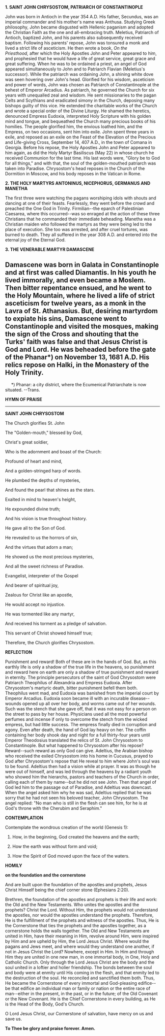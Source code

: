 
**1. SAINT JOHN CHRYSOSTOM, PATRIARCH OF CONSTANTINOPLE**

John was born in Antioch in the year 354 A.D. His father, Secundus, was an imperial commander and his mother's name was Anthusa. Studying Greek philosophy, John became disgusted with Hellenic paganism and adopted the Christian Faith as the one and all-embracing truth. Meletius, Patriarch of Antioch, baptized John, and his parents also subsequently received baptism. Following his parents' repose, John was tonsured a monk and lived a strict life of asceticism. He then wrote a book, *On the Priesthood,* after which the Holy Apostles John and Peter appeared to him, and prophesied that he would have a life of great service, great grace and great suffering. When he was to be ordained a priest, an angel of God appeared simultaneously to John and to Patriarch Flavian (Meletius's successor). While the patriarch was ordaining John, a shining white dove was seen hovering over John's head. Glorified for his wisdom, asceticism and power of words, John was chosen as Patriarch of Constantinople at the behest of Emperor Arcadius. As patriarch, he governed the Church for six years with unequalled zeal and wisdom. He sent missionaries to the pagan Celts and Scythians and eradicated simony in the Church, deposing many bishops guilty of this vice. He extended the charitable works of the Church and wrote a special order of the Divine Liturgy. He shamed the heretics, denounced Empress Eudoxia, interpreted Holy Scripture with his golden mind and tongue, and bequeathed the Church many precious books of his homilies. The people glorified him, the envious loathed him, and the Empress, on two occasions, sent him into exile. John spent three years in exile, and reposed as an exile on the Feast of the Elevation of the Precious and Life-giving Cross, September 14, 407 A.D., in the town of Comana in Georgia. Before his repose, the Holy Apostles John and Peter appeared to him again, as did the Holy Martyr Basiliscus (May 22) in whose church he received Communion for the last time. His last words were, "Glory be to God for all things," and with that, the soul of the golden-mouthed patriarch was taken into Paradise. Chrysostom's head reposes in the Church of the Dormition in Moscow, and his body reposes in the Vatican in Rome.

**2. THE HOLY MARTYRS ANTONINUS, NICEPHORUS, GERMANUS AND MANETHA**

The first three were watching the pagans worshiping idols with shouts and dancing at one of their feasts. Fearlessly, they went before the crowd and preached the One God in Trinity. Firmilian--the eparch of Palestinian Caesarea, where this occurred--was so enraged at the action of these three Christians that he commanded their immediate beheading. Manetha was a Christian maiden who followed the martyrs as they were being led to the place of execution. She too was arrested, and after cruel tortures, was burned to death. They all suffered in the year 308 A.D. and entered into the eternal joy of the Eternal God.

**3. THE VENERABLE MARTYR DAMASCENE**

Damascene was born in Galata in Constantinople and at first was called Diamantis. In his youth he lived immorally, and even became a Moslem. Then bitter repentance ensued, and he went to the Holy Mountain, where he lived a life of strict asceticism for twelve years, as a monk in the Lavra of St. Athanasius. But, desiring martyrdom to expiate his sins, Damascene went to Constantinople and visited the mosques, making the sign of the Cross and shouting that the Turks' faith was false and that Jesus Christ is God and Lord. He was beheaded before the gate of the Phanar*) on November 13, 1681 A.D. His relics repose on Halki, in the Monastery of the Holy Trinity.
--------------------
     *) Phanar: a city district, where the Ecumenical Patriarchate is now situated. --Trans.



**HYMN OF PRAISE**
****

**SAINT JOHN CHRYSOSTOM**

The Church glorifies St. John

The "Golden-mouth," blessed by God,

Christ's great soldier,

Who is the adornment and boast of the Church:

Profound of heart and mind,

And a golden-stringed harp of words.

He plumbed the depths of mysteries,

And found the pearl that shines as the stars.

Exalted in mind to heaven's height,

He expounded divine truth;

And his vision is true throughout history.

He gave all to the Son of God.

He revealed to us the horrors of sin,

And the virtues that adorn a man;

He showed us the most precious mysteries,

And all the sweet richness of Paradise.

Evangelist, interpreter of the Gospel

And bearer of spiritual joy,

Zealous for Christ like an apostle,

He would accept no injustice.

He was tormented like any martyr,

And received his torment as a pledge of salvation.

This servant of Christ showed himself true;

Therefore, the Church glorifies Chrysostom. 


**REFLECTION**

Punishment and reward! Both of these are in the hands of God. But, as this earthly life is only a shadow of the true life in the heavens, so punishment and reward here on earth are only a shadow of true punishment and reward in eternity. The principle persecutors of the saint of God Chrysostom were Patriarch Theophilus of Alexandria and Empress Eudoxia. After Chrysostom's martyric death, bitter punishment befell them both. Theophilus went mad, and Eudoxia was banished from the imperial court by Emperor Arcadius. Eudoxia soon became ill with an incurable disease--wounds opened up all over her body, and worms came out of her wounds. Such was the stench that she gave off, that it was not easy for a person on the street to pass by her house. Physicians used all the most powerful perfumes and incense if only to overcome the stench from the wicked empress, but had little success. The empress finally died in corruption and agony. Even after death, the hand of God lay heavy on her. The coffin containing her body shook day and night for a full thirty-four years until Emperor Theodosius translated the relics of St. John Chrysostom to Constantinople. But what happened to Chrysostom after his repose? Reward--such reward as only God can give. Adeltius, the Arabian bishop who received the exiled Chrysostom into his home in Cucusus, prayed to God after Chrysostom's repose that He reveal to him where John's soul was to be found. Adeltius then had a vision while at prayer. It was as though he were out of himself, and was led through the heavens by a radiant youth who showed him the hierarchs, pastors and teachers of the Church in order, calling each of them by name--but he did not see John. Then that angel of God led him to the passage out of Paradise, and Adeltius was downcast. When the angel asked him why he was sad, Adeltius replied that he was sorry that he had not seen his beloved teacher, John Chrysostom. The angel replied: "No man who is still in the flesh can see him, for he is at God's throne with the Cherubim and Seraphim."



**CONTEMPLATION**

Contemplate the wondrous creation of the world (Genesis 1):

1.  How, in the beginning, God created the heavens and the earth;

1.  How the earth was without form and void;

1.  How the Spirit of God moved upon the face of the waters.



**HOMILY**

**on the foundation and the cornerstone**

And are built upon the foundation of the apostles and prophets, Jesus Christ Himself being the chief corner stone (Ephesians 2:20).

Brethren, the foundation of the apostles and prophets is their life and work: the Old and the New Testaments. Who unites the apostles and the prophets? Christ the Lord. Without Him, the prophets would not understand the apostles, nor would the apostles understand the prophets. Therefore, He is the fulfillment of the prophets and witness of the apostles. Thus, He is the Cornerstone that ties the prophets and the apostles together, as a cornerstone holds the walls together. The Old and New Testaments are united in Him, have their meaning in Him, revolve around Him, were inspired by Him and are upheld by Him, the Lord Jesus Christ. Where would the pagans and Jews meet, and where would they understand one another, if not in Jesus Christ the Lord? Nowhere, except in Him. In Him and through Him they are united in one new man, in one immortal body, in One, Holy and Catholic Church. Only through the Lord Jesus Christ are the body and the soul united in a loftier and holier friendship. The bonds between the soul and body were at enmity until His coming in the flesh, and that enmity led to the destruction of the soul. He reconciled and sanctified them both. Thus, He became the Cornerstone of every immortal and God-pleasing edifice--be that edifice an individual man or family or nation or the entire race of man--either in the present, in the past, or in the future; of the Old Covenant or the New Covenant. He is the Chief Cornerstone in every building, as He is the Head of the Body, God's Church.

O Lord Jesus Christ, our Cornerstone of salvation, have mercy on us and save us.

**To Thee be glory and praise forever. Amen.**
